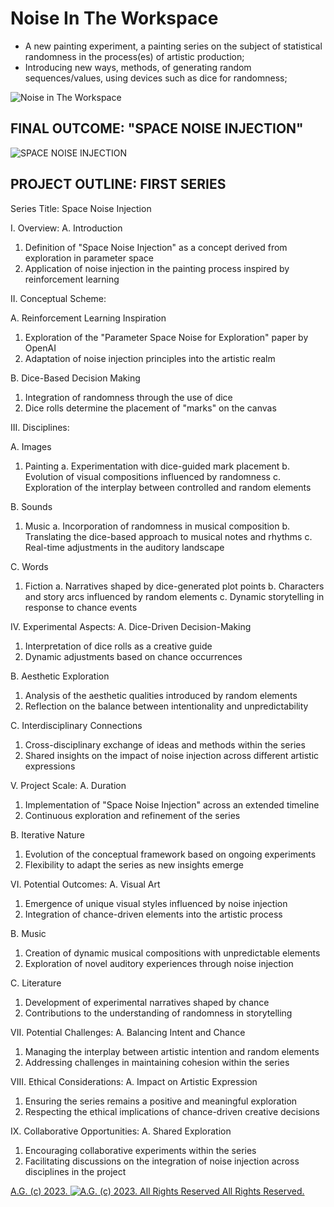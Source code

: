 # Noise In The Workspace
* A new painting experiment, a painting series on the subject of statistical randomness in the process(es) of artistic production;
* Introducing new ways, methods, of generating random sequences/values, using devices such as dice for randomness;

![Noise in The Workspace](https://historiotheque.files.wordpress.com/2023/08/366381995_10223574123364789_6196015725286931240_n.jpg)

## FINAL OUTCOME: "SPACE NOISE INJECTION"
![SPACE NOISE INJECTION](https://historiotheque.files.wordpress.com/2023/08/noise_machine_08aug23a-20h59c_signedc.png)

## PROJECT OUTLINE: FIRST SERIES

Series Title: Space Noise Injection

I. Overview:
A. Introduction
1. Definition of "Space Noise Injection" as a concept derived from exploration in parameter space
2. Application of noise injection in the painting process inspired by reinforcement learning

II. Conceptual Scheme:

A. Reinforcement Learning Inspiration
1. Exploration of the "Parameter Space Noise for Exploration" paper by OpenAI
2. Adaptation of noise injection principles into the artistic realm

B. Dice-Based Decision Making
1. Integration of randomness through the use of dice
2. Dice rolls determine the placement of "marks" on the canvas

III. Disciplines:

A. Images
1. Painting
a. Experimentation with dice-guided mark placement
b. Evolution of visual compositions influenced by randomness
c. Exploration of the interplay between controlled and random elements

B. Sounds
1. Music
a. Incorporation of randomness in musical composition
b. Translating the dice-based approach to musical notes and rhythms
c. Real-time adjustments in the auditory landscape

C. Words
1. Fiction
a. Narratives shaped by dice-generated plot points
b. Characters and story arcs influenced by random elements
c. Dynamic storytelling in response to chance events

IV. Experimental Aspects:
A. Dice-Driven Decision-Making
1. Interpretation of dice rolls as a creative guide
2. Dynamic adjustments based on chance occurrences

B. Aesthetic Exploration
1. Analysis of the aesthetic qualities introduced by random elements
2. Reflection on the balance between intentionality and unpredictability

C. Interdisciplinary Connections
1. Cross-disciplinary exchange of ideas and methods within the series
2. Shared insights on the impact of noise injection across different artistic expressions

V. Project Scale:
A. Duration
1. Implementation of "Space Noise Injection" across an extended timeline
2. Continuous exploration and refinement of the series

B. Iterative Nature
1. Evolution of the conceptual framework based on ongoing experiments
2. Flexibility to adapt the series as new insights emerge

VI. Potential Outcomes:
A. Visual Art
1. Emergence of unique visual styles influenced by noise injection
2. Integration of chance-driven elements into the artistic process

B. Music
1. Creation of dynamic musical compositions with unpredictable elements
2. Exploration of novel auditory experiences through noise injection

C. Literature
1. Development of experimental narratives shaped by chance
2. Contributions to the understanding of randomness in storytelling

VII. Potential Challenges:
A. Balancing Intent and Chance
1. Managing the interplay between artistic intention and random elements
2. Addressing challenges in maintaining cohesion within the series

VIII. Ethical Considerations:
A. Impact on Artistic Expression
1. Ensuring the series remains a positive and meaningful exploration
2. Respecting the ethical implications of chance-driven creative decisions

IX. Collaborative Opportunities:
A. Shared Exploration
1. Encouraging collaborative experiments within the series
2. Facilitating discussions on the integration of noise injection across disciplines in the project

[A.G. (c) 2023. ![A.G. (c) 2023. All Rights Reserved](https://historiotheque.files.wordpress.com/2016/11/ag_signature_official_2015_50px_cropped.jpg) All Rights Reserved.](http://alexgagnon.com)
